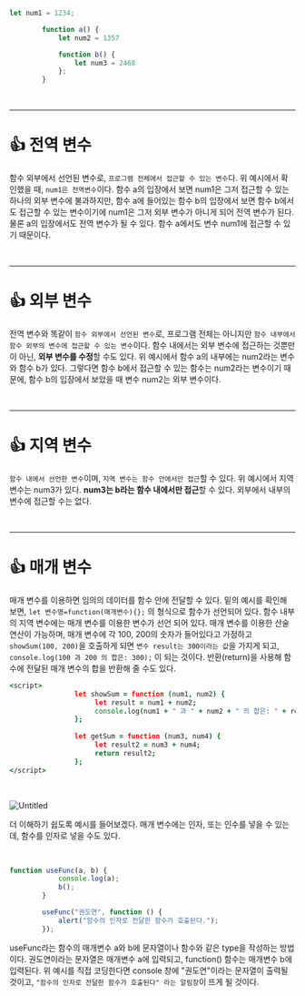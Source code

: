 ```jsx
let num1 = 1234;

        function a() {
            let num2 = 1357

            function b() {
                let num3 = 2468
            };
        }
```

<br>

---

# 👍 전역 변수

함수 외부에서 선언된 변수로, `프로그램 전체에서 접근할 수 있는 변수`다. 위 예시에서 확인했을 때, `num1은 전역변수`이다. 함수 a의 입장에서 보면 num1은 그저 접근할 수 있는 하나의 외부 변수에 불과하지만, 함수 a에 들어있는 함수 b의 입장에서 보면 함수 b에서도 접근할 수 있는 변수이기에 num1은 그저 외부 변수가 아니게 되어 전역 변수가 된다. 물론 a의 입장에서도 전역 변수가 될 수 있다. 함수 a에서도 변수 num1에 접근할 수 있기 때문이다.

<br>

---

# 👍 외부 변수

전역 변수와 똑같이 `함수 외부에서 선언된 변수`로, 프로그램 전체는 아니지만 `함수 내부에서 함수 외부의 변수에 접근할 수 있는 변수`이다. 함수 내에서는 외부 변수에 접근하는 것뿐만이 아닌, **외부 변수를 수정**할 수도 있다. 위 예시에서 함수 a의 내부에는 num2라는 변수와 함수 b가 있다. 그렇다면 함수 b에서 접근할 수 있는 함수는 num2라는 변수이기 때문에, 함수 b의 입장에서 보았을 때 변수 num2는 외부 변수이다.

<br>

---

# 👍 지역 변수

`함수 내에서 선언한 변수`이며, `지역 변수는 함수 안에서만 접근`할 수 있다. 위 예시에서 지역 변수는 num3가 있다. **num3는 b라는 함수 내에서만 접근**할 수 있다. 외부에서 내부의 변수에 접근할 수는 없다.

<br>

---

# 👍 매개 변수

매개 변수를 이용하면 임의의 데이터를 함수 안에 전달할 수 있다. 밑의 예시를 확인해 보면, `let 변수명=function(매개변수){};` 의 형식으로 함수가 선언되어 있다. 함수 내부의 지역 변수에는 매개 변수를 이용한 변수가 선언 되어 있다. 매개 변수를 이용한 산술 연산이 가능하며, 매개 변수에 각 100, 200의 숫자가 들어있다고 가정하고 `showSum(100, 200)`을 호출하게 되면 `변수 result는 300이라는 값`을 가지게 되고, `console.log(100 과 200 의 합은: 300);` 이 되는 것이다. 반환(return)을 사용해 함수에 전달된 매개 변수의 합을 반환해 줄 수도 있다. 

```coffeescript
<script>
			    let showSum = function (num1, num2) {
			         let result = num1 + num2;
			         console.log(num1 + " 과 " + num2 + " 의 합은: " + result);
			    };
			
			    let getSum = function (num3, num4) {
			         let result2 = num3 + num4;
			         return result2;
			    };
</script>
```

<br>

![Untitled](https://s3.us-west-2.amazonaws.com/secure.notion-static.com/551a97d5-cb2f-493e-8ead-398b095b3b16/Untitled.png?X-Amz-Algorithm=AWS4-HMAC-SHA256&X-Amz-Content-Sha256=UNSIGNED-PAYLOAD&X-Amz-Credential=AKIAT73L2G45EIPT3X45%2F20220510%2Fus-west-2%2Fs3%2Faws4_request&X-Amz-Date=20220510T192330Z&X-Amz-Expires=86400&X-Amz-Signature=5c3b6256f15717ed33f755658510654727cae4a4e051898b0c12eceb27e86724&X-Amz-SignedHeaders=host&response-content-disposition=filename%20%3D%22Untitled.png%22&x-id=GetObject)

더 이해하기 쉽도록 예시를 들어보겠다. 매개 변수에는 인자, 또는 인수를 넣을 수 있는데, 함수를 인자로 넣을 수도 있다.

<br>

```jsx
function useFunc(a, b) {
            console.log(a);
            b();
        }

        useFunc("권도연", function () {
            alert("함수의 인자로 전달한 함수가 호출된다.");
        });
```

useFunc라는 함수의 매개변수 a와 b에 문자열이나 함수와 같은 type을 작성하는 방법이다. 권도연이라는 문자열은 매개변수 a에 입력되고, function() 함수는 매개변수 b에 입력된다. 위 예시를 직접 코딩한다면 console 창에 "권도연"이라는 문자열이 출력될 것이고, `"함수의 인자로 전달한 함수가 호출된다" 라는 알림창`이 뜨게 될 것이다.